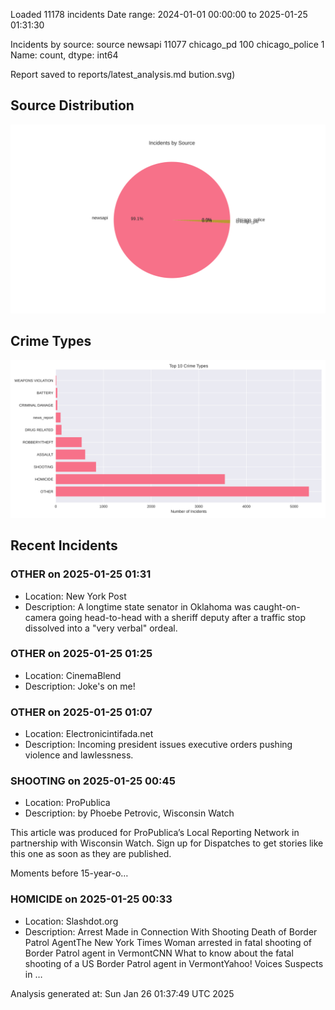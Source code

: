 
Loaded 11178 incidents
Date range: 2024-01-01 00:00:00 to 2025-01-25 01:31:30

Incidents by source:
source
newsapi           11077
chicago_pd          100
chicago_police        1
Name: count, dtype: int64

Report saved to reports/latest_analysis.md
bution.svg)

## Source Distribution
![Source Distribution](images/source_distribution.svg)

## Crime Types
![Crime Types](images/crime_types.svg)

## Recent Incidents

### OTHER on 2025-01-25 01:31
- Location: New York Post
- Description: A longtime state senator in Oklahoma was caught-on-camera going head-to-head with a sheriff deputy after a traffic stop dissolved into a "very verbal" ordeal.


### OTHER on 2025-01-25 01:25
- Location: CinemaBlend
- Description: Joke's on me!


### OTHER on 2025-01-25 01:07
- Location: Electronicintifada.net
- Description: Incoming president issues executive orders pushing violence and lawlessness.


### SHOOTING on 2025-01-25 00:45
- Location: ProPublica
- Description: by Phoebe Petrovic, Wisconsin Watch 
 
 



 
This article was produced for ProPublica’s Local Reporting Network in partnership with Wisconsin Watch. Sign up for Dispatches to get stories like this one as soon as they are published. 

Moments before 15-year-o…


### HOMICIDE on 2025-01-25 00:33
- Location: Slashdot.org
- Description: Arrest Made in Connection With Shooting Death of Border Patrol AgentThe New York Times Woman arrested in fatal shooting of Border Patrol agent in VermontCNN What to know about the fatal shooting of a US Border Patrol agent in VermontYahoo! Voices Suspects in …

Analysis generated at: Sun Jan 26 01:37:49 UTC 2025

